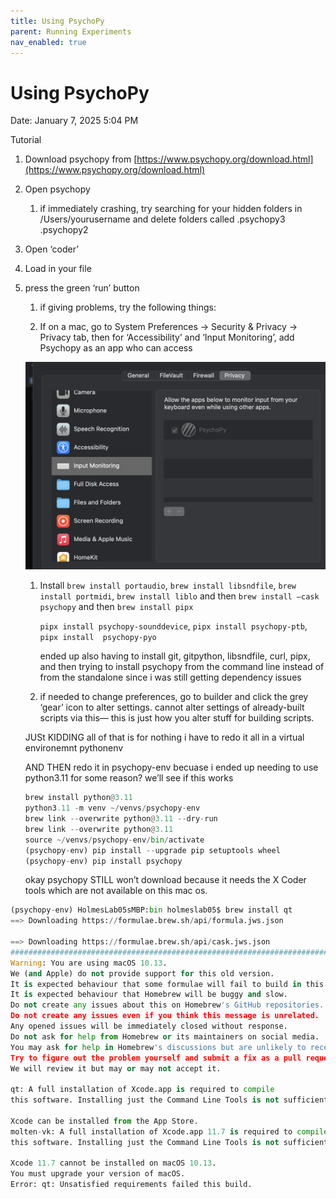 ```yaml
---
title: Using PsychoPy
parent: Running Experiments
nav_enabled: true 
---
```

# Using PsychoPy

Date: January 7, 2025 5:04 PM

Tutorial

1. Download psychopy from [https://www.psychopy.org/download.html](https://www.psychopy.org/download.html) 
2. Open psychopy 
    1. if immediately crashing, try searching for your hidden folders in /Users/yourusername and delete folders called .psychopy3 .psychopy2
3. Open ‘coder’
4. Load in your file
5. press the green ‘run’ button
    1. if giving problems, try the following things:
    
    1. If on a mac, go to System Preferences → Security & Privacy → Privacy tab, then for ‘Accessibility’ and ‘Input Monitoring’, add Psychopy as an app who can access
    
    ![Screen Shot 2025-01-07 at 5.09.33 PM.png](Using%20PsychoPy%20174cf00eb936801fa53bddd32723eba2/Screen_Shot_2025-01-07_at_5.09.33_PM.png)
    
    1. Install `brew install portaudio`, `brew install libsndfile`, `brew install portmidi`, `brew install liblo` and then `brew install —cask psychopy` and then `brew install pipx`
        
        `pipx install psychopy-sounddevice`, `pipx install psychopy-ptb`, `pipx install  psychopy-pyo`
        
        ended up also having to install git, gitpython, libsndfile, curl, pipx, and then trying to install psychopy from the command line instead of from the standalone since i was still getting dependency issues
        
    2. if needed to change  preferences, go to builder and click the grey ‘gear’ icon to alter settings. cannot alter settings of already-built scripts via this— this is just how you alter stuff for building scripts. 
    
    JUSt KIDDING all of that is for nothing i have to redo it all in a virtual environemnt pythonenv
    
    AND THEN redo it in psychopy-env becuase i ended up needing to use python3.11 for some reason? we’ll see if this works
    
    ```python
    brew install python@3.11
    python3.11 -m venv ~/venvs/psychopy-env
    brew link --overwrite python@3.11 --dry-run
    brew link --overwrite python@3.11
    source ~/venvs/psychopy-env/bin/activate
    (psychopy-env) pip install --upgrade pip setuptools wheel
    (psychopy-env) pip install psychopy
    
    ```
    
    okay psychopy STILL won’t download because it needs the X Coder tools which are not available on this mac os.
    

```python
(psychopy-env) HolmesLab05sMBP:bin holmeslab05$ brew install qt
==> Downloading https://formulae.brew.sh/api/formula.jws.json

==> Downloading https://formulae.brew.sh/api/cask.jws.json
########################################################################################################### 100.0%
Warning: You are using macOS 10.13.
We (and Apple) do not provide support for this old version.
It is expected behaviour that some formulae will fail to build in this old version.
It is expected behaviour that Homebrew will be buggy and slow.
Do not create any issues about this on Homebrew's GitHub repositories.
Do not create any issues even if you think this message is unrelated.
Any opened issues will be immediately closed without response.
Do not ask for help from Homebrew or its maintainers on social media.
You may ask for help in Homebrew's discussions but are unlikely to receive a response.
Try to figure out the problem yourself and submit a fix as a pull request.
We will review it but may or may not accept it.

qt: A full installation of Xcode.app is required to compile
this software. Installing just the Command Line Tools is not sufficient.

Xcode can be installed from the App Store.
molten-vk: A full installation of Xcode.app 11.7 is required to compile
this software. Installing just the Command Line Tools is not sufficient.

Xcode 11.7 cannot be installed on macOS 10.13.
You must upgrade your version of macOS.
Error: qt: Unsatisfied requirements failed this build.

```